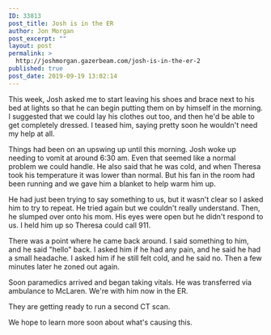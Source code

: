 ```yaml
---
ID: 33813
post_title: Josh is in the ER
author: Jon Morgan
post_excerpt: ""
layout: post
permalink: >
  http://joshmorgan.gazerbeam.com/josh-is-in-the-er-2
published: true
post_date: 2019-09-19 13:02:14
---
```

This week, Josh asked me to start leaving his shoes and brace next to his bed at lights so that he can begin putting them on by himself in the morning. I suggested that we could lay his clothes out too, and then he'd be able to get completely dressed. I teased him, saying pretty soon he wouldn't need my help at all.

Things had been on an upswing up until this morning. Josh woke up needing to vomit at around 6:30 am. Even that seemed like a normal problem we could handle. He also said that he was cold, and when Theresa took his temperature it was lower than normal. But his fan in the room had been running and we gave him a blanket to help warm him up.

He had just been trying to say something to us, but it wasn't clear so I asked him to try to repeat. He tried again but we couldn't really understand. Then, he slumped over onto his mom. His eyes were open but he didn't respond to us. I held him up so Theresa could call 911.

There was a point where he came back around. I said something to him, and he said "hello" back. I asked him if he had any pain, and he said he had a small headache. I asked him if he still felt cold, and he said no. Then a few minutes later he zoned out again.

Soon paramedics arrived and began taking vitals. He was transferred via ambulance to McLaren. We're with him now in the ER.

They are getting ready to run a second CT scan.

We hope to learn more soon about what's causing this.